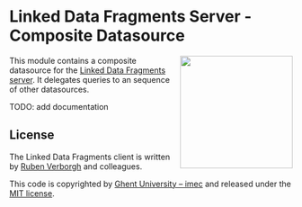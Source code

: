 # Linked Data Fragments Server - Composite Datasource
<img src="http://linkeddatafragments.org/images/logo.svg" width="200" align="right" alt="" />

This module contains a composite datasource for the [Linked Data Fragments server](https://github.com/LinkedDataFragments/Server.js).
It delegates queries to an sequence of other datasources.

TODO: add documentation

## License
The Linked Data Fragments client is written by [Ruben Verborgh](http://ruben.verborgh.org/) and colleagues.

This code is copyrighted by [Ghent University – imec](http://idlab.ugent.be/)
and released under the [MIT license](http://opensource.org/licenses/MIT).
